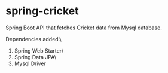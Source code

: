 # spring-cricket
Spring Boot API that fetches Cricket data from Mysql database.

Dependencies added:\
  1. Spring Web Starter\
  2. Spring Data JPA\
  3. Mysql Driver
